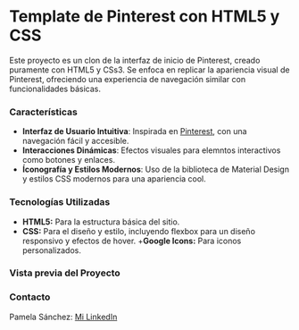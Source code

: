 # Template de Pinterest con HTML5 y CSS

Este proyecto es un clon de la interfaz de inicio de Pinterest, creado puramente con HTML5 y CSs3. Se enfoca en replicar la apariencia visual de Pinterest, ofreciendo una experiencia de navegación similar con funcionalidades básicas. 

### Características 
+ **Interfaz de Usuario Intuitiva**: Inspirada en [Pinterest](https://www.pinterest.com.mx/), con una navegación fácil y accesible.
+ **Interacciones Dinámicas**: Efectos visuales para elemntos interactivos como botones y enlaces.
+ **Íconografía y Estilos Modernos**: Uso de la biblioteca de Material Design y estilos CSS modernos para una apariencia cool.

### Tecnologías Utilizadas
+ **HTML5:** Para la estructura básica del sitio. 
+ **CSS:** Para el diseño y estilo, incluyendo flexbox para un diseño responsivo y efectos de hover.
+**Google Icons:** Para iconos personalizados. 

### Vista previa del Proyecto 

### Contacto 
Pamela Sánchez: [Mi LinkedIn](https://www.linkedin.com/in/pamela-s%C3%A1nchez-359992276/)
